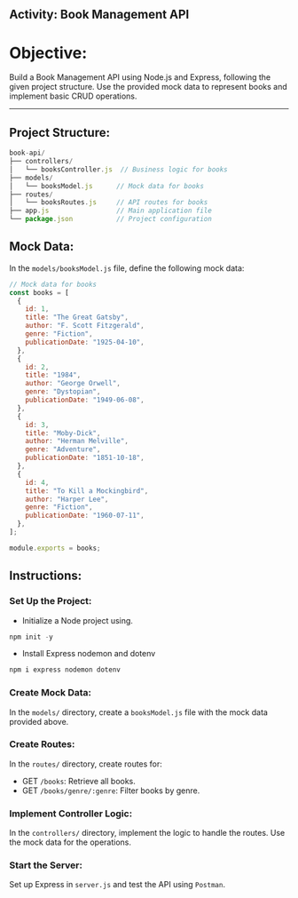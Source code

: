 ## Activity: Book Management API

# Objective:

Build a Book Management API using Node.js and Express, following the given project structure. Use the provided mock data to represent books and implement basic CRUD operations.

---

## Project Structure:

```javascript
book-api/
├── controllers/
│   └── booksController.js  // Business logic for books
├── models/
│   └── booksModel.js      // Mock data for books
├── routes/
│   └── booksRoutes.js     // API routes for books
├── app.js                 // Main application file
└── package.json           // Project configuration
```

## Mock Data:

In the `models/booksModel.js` file, define the following mock data:

```javascript
// Mock data for books
const books = [
  {
    id: 1,
    title: "The Great Gatsby",
    author: "F. Scott Fitzgerald",
    genre: "Fiction",
    publicationDate: "1925-04-10",
  },
  {
    id: 2,
    title: "1984",
    author: "George Orwell",
    genre: "Dystopian",
    publicationDate: "1949-06-08",
  },
  {
    id: 3,
    title: "Moby-Dick",
    author: "Herman Melville",
    genre: "Adventure",
    publicationDate: "1851-10-18",
  },
  {
    id: 4,
    title: "To Kill a Mockingbird",
    author: "Harper Lee",
    genre: "Fiction",
    publicationDate: "1960-07-11",
  },
];

module.exports = books;
```

## Instructions:

### Set Up the Project:

- Initialize a Node project using.

```javascript
npm init -y
```

- Install Express nodemon and dotenv

```bash
npm i express nodemon dotenv
```

### Create Mock Data:

In the `models/` directory, create a `booksModel.js` file with the mock data provided above.

### Create Routes:

In the `routes/` directory, create routes for:

- GET `/books`: Retrieve all books.
- GET `/books/genre/:genre`: Filter books by genre.

### Implement Controller Logic:

In the `controllers/` directory, implement the logic to handle the routes. Use the mock data for the operations.

### Start the Server:

Set up Express in `server.js` and test the API using `Postman`.
